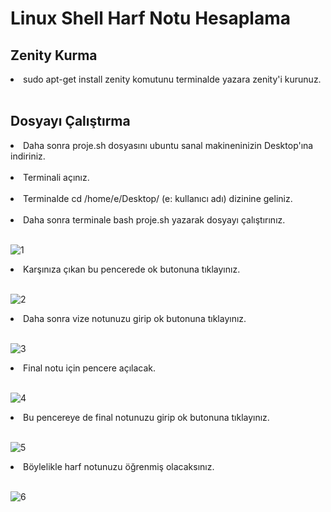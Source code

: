 # Linux Shell Harf Notu Hesaplama
<h2>Zenity Kurma</h2>
<li>sudo apt-get install zenity komutunu terminalde yazara zenity'i kurunuz.</li><br />
<h2>Dosyayı Çalıştırma</h2>
<li>Daha sonra proje.sh dosyasını ubuntu sanal makineninizin Desktop'ına indiriniz.</li><br />
<li>Terminali açınız.</li><br />
<li>Terminalde cd /home/e/Desktop/ (e: kullanıcı adı) dizinine geliniz.</li><br />
<li>Daha sonra terminale bash proje.sh yazarak dosyayı çalıştırınız.</li><br />
 
![1](https://user-images.githubusercontent.com/56221025/210739882-f72ebad6-7cd8-4de4-885b-b47e6537b5d0.jpg)

<li>Karşınıza çıkan bu pencerede ok butonuna tıklayınız.</li><br />

![2](https://user-images.githubusercontent.com/56221025/210740261-3cad0f49-d803-4749-aad4-d663a0642798.jpg)

<li>Daha sonra vize notunuzu girip ok butonuna tıklayınız. </li><br />

![3](https://user-images.githubusercontent.com/56221025/210740448-5d6ec76a-ea2a-47c4-83e1-eb431152eedc.jpg)

<li>Final notu için pencere açılacak.</li><br />

![4](https://user-images.githubusercontent.com/56221025/210740717-26a9ae45-3f52-4871-bba3-17ba3deafc24.jpg)

<li>Bu pencereye de final notunuzu girip ok butonuna tıklayınız.</li><br />

![5](https://user-images.githubusercontent.com/56221025/210741114-72f1bc5e-6c24-42c0-8179-d3872a46aebe.jpg)

<li>Böylelikle harf notunuzu öğrenmiş olacaksınız.</li><br />

![6](https://user-images.githubusercontent.com/56221025/210741319-314b5555-878a-4921-8ba1-da8e83e2cd77.jpg)
